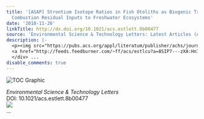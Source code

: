 ```yaml
---
title: '[ASAP] Strontium Isotope Ratios in Fish Otoliths as Biogenic Tracers of Coal
  Combustion Residual Inputs to Freshwater Ecosystems'
date: '2018-11-26'
linkTitle: http://dx.doi.org/10.1021/acs.estlett.8b00477
source: 'Environmental Science & Technology Letters: Latest Articles (ACS Publications)'
description: |-
  <p><img src="https://pubs.acs.org/appl/literatum/publisher/achs/journals/content/estlcu/0/estlcu.ahead-of-print/acs.estlett.8b00477/20181126/images/medium/ez-2018-00477t_0003.gif" alt="TOC Graphic"/></p><div><cite>Environmental Science & Technology Letters</cite></div><div>DOI: 10.1021/acs.estlett.8b00477</div><div class="feedflare">
  <a href="http://feeds.feedburner.com/~ff/acs/estlcu?a=8SIP7---zXA:Hn7_lQ77M8s:yIl2AUoC8zA"><img src="http://feeds.feedburner.com/~ff/acs/estlcu?d=yIl2AUoC8zA" border="0"></img></a>
  </div> ...
disable_comments: true
---
```

<p><img src="https://pubs.acs.org/appl/literatum/publisher/achs/journals/content/estlcu/0/estlcu.ahead-of-print/acs.estlett.8b00477/20181126/images/medium/ez-2018-00477t_0003.gif" alt="TOC Graphic"/></p><div><cite>Environmental Science & Technology Letters</cite></div><div>DOI: 10.1021/acs.estlett.8b00477</div><div class="feedflare">
<a href="http://feeds.feedburner.com/~ff/acs/estlcu?a=8SIP7---zXA:Hn7_lQ77M8s:yIl2AUoC8zA"><img src="http://feeds.feedburner.com/~ff/acs/estlcu?d=yIl2AUoC8zA" border="0"></img></a>
</div> ...